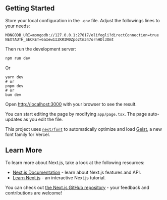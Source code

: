 ## Getting Started

Store your local configuration in the `.env` file. Adjust the followings lines to your needs:

```
MONGODB_URI=mongodb://127.0.0.1:27017/olifogli?directConnection=true
NEXTAUTH_SECRET=6aIew1IZKRIM0Zpo2tm347ornHDl3Omt
```

Then run the development server:

```bash
npm run dev
```

Or
```
yarn dev
# or
pnpm dev
# or
bun dev
```

Open [http://localhost:3000](http://localhost:3000) with your browser to see the result.

You can start editing the page by modifying `app/page.tsx`. The page auto-updates as you edit the file.

This project uses [`next/font`](https://nextjs.org/docs/app/building-your-application/optimizing/fonts) to automatically optimize and load [Geist](https://vercel.com/font), a new font family for Vercel.

## Learn More

To learn more about Next.js, take a look at the following resources:

- [Next.js Documentation](https://nextjs.org/docs) - learn about Next.js features and API.
- [Learn Next.js](https://nextjs.org/learn) - an interactive Next.js tutorial.

You can check out [the Next.js GitHub repository](https://github.com/vercel/next.js) - your feedback and contributions are welcome!

